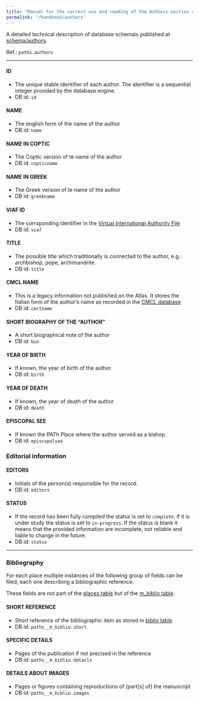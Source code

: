 ```yaml
---
title: "Manual for the correct use and reading of the Authors section of PAThs database"
permalink: "/handbook/authors"
---
```


A detailed technical description of database schemais published at [schema/authors](../schema/authors).


Ref.: `paths.authors`

---

#### ID
- The unique stable identifier of each author. The identifier is a sequential integer provided by the database engine.
- DB id: `id`

#### NAME
- The english form of the name of the author
- DB id: `name`

#### NAME IN COPTIC
- The Coptic version of te name of the author
- DB id: `copticname`

#### NAME IN GREEK
- The Greek version of te name of the author
- DB id: `greekname`

#### VIAF ID
- The corrsponding identifier in the [Virtual International Authority File](http://viaf.org/)
- DB id: `viaf`

#### TITLE
- The possible title which traditionally is connected to the author, e.g.: archbishop, pope, archimandrite.
- DB id: `title`

#### CMCL NAME
- This is a legacy information not published on the Atlas. It stores the Italian form of the author’s name as recorded in the [CMCL database](http://www.cmcl.it/)
- DB id: `cmclname`

#### SHORT BIOGRAPHY OF THE “AUTHOR”
- A short biographical note of the author
- DB id: `bio`

#### YEAR OF BIRTH
- If known, the year of birth of the author
- DB id: `birth`

#### YEAR OF DEATH
- If known, the year of death of the author
- DB id: `death`

#### EPISCOPAL SEE
- If known the PATh Place where the author served as a bishop.
- DB id: `episcopalsee`


### Editorial information


#### EDITORS
- Initials of the person(s) responsible for the record.
- DB id: `editors`

#### STATUS
- If the record has been fully compiled the status is set to `complete`; if it is under study the status is set to `in-progress`. If the status is blank it means that the provided information are incomplete, not reliable and liable to change in the future.
- DB id: `status`

---

### Bibliography
For each place multiple instances of the following group of fields can be filed, each one describing a bibliographic reference.

These fields are not part of the [places table](../db-schema/places.md) but of the [m_biblio table](../db-schema/m_biblio.md).

#### SHORT REFERENCE
- Short reference of the bibliographic item as stored in [biblio table](biblio.md)
- DB id: `paths__m_biblio.short`

#### SPECIFIC DETAILS
- Pages of the publication if not precised in the reference
- DB id: `paths__m_biblio.details`

#### DETAILS ABOUT IMAGES
- Pages or figures containing reproductions of (part[s] of) the manuscript
- DB id: `paths__m_biblio.images`